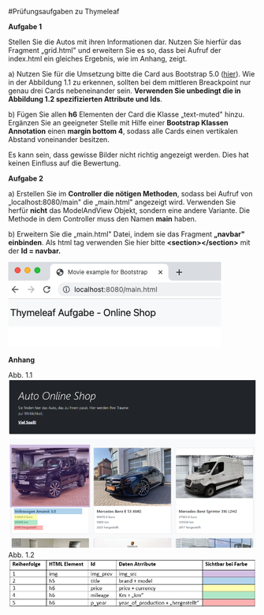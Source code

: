 #Prüfungsaufgaben zu Thymeleaf

**Aufgabe 1**

Stellen Sie die Autos mit ihren Informationen dar. Nutzen Sie hierfür das Fragment „grid.html" und erweitern Sie es so, dass bei Aufruf der index.html ein gleiches Ergebnis, wie im Anhang, zeigt.

a)  Nutzen Sie für die Umsetzung bitte die Card aus Bootstrap 5.0 ([hier](https://getbootstrap.com/docs/5.0/components/card/)). Wie in der Abbildung 1.1 zu erkennen, sollten bei dem mittleren Breackpoint nur genau drei Cards nebeneinander sein. **Verwenden Sie unbedingt die in Abbildung 1.2 spezifizierten Attribute und Ids**.

b)  Fügen Sie allen **h6** Elementen der Card die Klasse „text-muted" hinzu. Ergänzen Sie an geeigneter Stelle mit Hilfe einer **Bootstrap Klassen Annotation** einen **margin bottom 4**, sodass alle Cards einen vertikalen Abstand voneinander besitzen.

Es kann sein, dass gewisse Bilder nicht richtig angezeigt werden. Dies hat keinen Einfluss auf die Bewertung.

**Aufgabe 2**

a)  Erstellen Sie im **Controller die nötigen Methoden**, sodass bei Aufruf von „localhost:8080/main" die „main.html" angezeigt wird. Verwenden Sie herfür **nicht** das ModelAndView Objekt, sondern eine andere Variante. Die Methode in dem Controller muss den Namen **main** haben.

b)  Erweitern Sie die „main.html" Datei, indem sie das Fragment **„navbar" einbinden**. Als html tag verwenden Sie hier bitte **\<section\>\</section\>** mit der **Id = navbar.**

![](media/image1.png)

**Anhang**

Abb. 1.1
![](media/image2.png)
Abb. 1.2
![](media/table.jpg)
